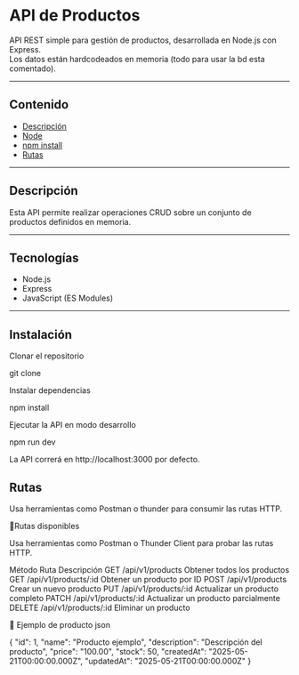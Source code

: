 # API de Productos

API REST simple para gestión de productos, desarrollada en Node.js con Express.  
Los datos están hardcodeados en memoria (todo para usar la bd esta comentado).

---

## Contenido

- [Descripción](#descripción)
- [Node](#tecnologías)
- [npm install](#instalación)
- [Rutas](#rutas)

---

## Descripción

Esta API permite realizar operaciones CRUD sobre un conjunto de productos definidos en memoria.  

---

## Tecnologías

- Node.js
- Express
- JavaScript (ES Modules)

---

## Instalación

Clonar el repositorio  

git clone <url-del-repositorio>

Instalar dependencias

npm install

Ejecutar la API en modo desarrollo

npm run dev

La API correrá en http://localhost:3000 por defecto.

 ## Rutas
Usa herramientas como Postman o thunder para consumir las rutas HTTP.

📡Rutas disponibles

Usa herramientas como Postman o Thunder Client para probar las rutas HTTP.

Método	Ruta	                Descripción
GET	     /api/v1/products	     Obtener todos los productos
GET	     /api/v1/products/:id  Obtener un producto por ID
POST	   /api/v1/products	     Crear un nuevo producto
PUT	     /api/v1/products/:id	 Actualizar un producto completo
PATCH	   /api/v1/products/:id	 Actualizar un producto parcialmente
DELETE	 /api/v1/products/:id	 Eliminar un producto

🧪 Ejemplo de producto
json

{
  "id": 1,
  "name": "Producto ejemplo",
  "description": "Descripción del producto",
  "price": "100.00",
  "stock": 50,
  "createdAt": "2025-05-21T00:00:00.000Z",
  "updatedAt": "2025-05-21T00:00:00.000Z"
}